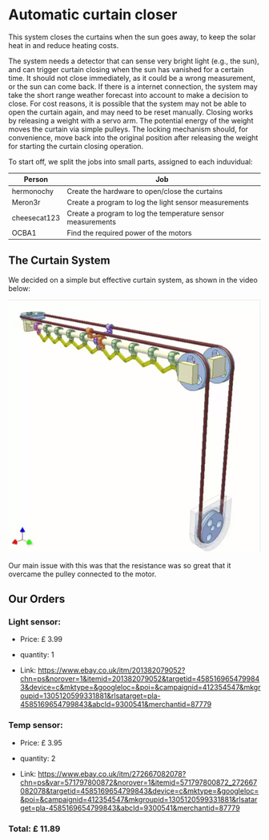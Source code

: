 # Automatic curtain closer

This system closes the curtains when the sun goes away, to keep the solar heat in and reduce heating costs.

The system needs a detector that can sense very bright light (e.g., the sun), and can trigger curtain closing when the sun has vanished for a certain time. It should not close immediately, as it could be a wrong measurement, or the sun can come back.
If there is a internet connection, the system may take the short range weather forecast into account to make a decision to close.
For cost reasons, it is possible that the system may not be able to open the curtain again, and may need to be reset manually.
Closing works by releasing a weight with a servo arm. The potential energy of the weight moves the curtain via simple pulleys.
The locking mechanism should, for convenience, move back into the original position after releasing the weight for starting the curtain closing operation.

To start off, we split the jobs into small parts, assigned to each induvidual:

| Person | Job |
| ---- | ------|
| hermonochy | Create the hardware to open/close the curtains |
| Meron3r | Create a program to log the light sensor measurements |
| cheesecat123 | Create a program to log the temperature sensor measurements |
| OCBA1 | Find the required power of the motors |

## The Curtain System

We decided on a simple but effective curtain system, as shown in the video below:

![](data/Curtain_System1.gif)

Our main issue with this was that the resistance was so great that it overcame the pulley connected to the motor.

## Our Orders

### Light sensor:

- Price: £ 3.99

- quantity: 1

- Link: https://www.ebay.co.uk/itm/201382079052?chn=ps&norover=1&itemid=201382079052&targetid=4585169654799843&device=c&mktype=&googleloc=&poi=&campaignid=412354547&mkgroupid=1305120599331881&rlsatarget=pla-4585169654799843&abcId=9300541&merchantid=87779

### Temp sensor:

- Price: £ 3.95

- quantity: 2

- Link: https://www.ebay.co.uk/itm/272667082078?chn=ps&var=571797800872&norover=1&itemid=571797800872_272667082078&targetid=4585169654799843&device=c&mktype=&googleloc=&poi=&campaignid=412354547&mkgroupid=1305120599331881&rlsatarget=pla-4585169654799843&abcId=9300541&merchantid=87779

### Total: £ 11.89



